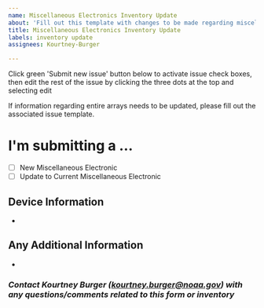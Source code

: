 ```yaml
---
name: Miscellaneous Electronics Inventory Update
about: 'Fill out this template with changes to be made regarding miscellaneous electronics. '
title: Miscellaneous Electronics Inventory Update
labels: inventory update
assignees: Kourtney-Burger

---
```


Click green 'Submit new issue' button below to activate issue check boxes, then edit the rest of the issue by clicking the three dots at the top and selecting edit  

If information regarding entire arrays needs to be updated, please fill out the associated issue template.

<!-- Switch between 'Write' and 'Preview' tabs above to see how your issue will be formatted -->

# **I'm submitting a …**
- [ ] New Miscellaneous Electronic  
- [ ] Update to Current Miscellaneous Electronic

## Device Information
<!-- Please include any relevant information related to this device, including; item name, condition (good, needs repair, lost at sea, other), make/model, serial number, CD number, current location, current contact-->
-  

## Any Additional Information
<!-- Please explain any additional information/details related to the miscellaneous electronic -->  
- 

### *Contact Kourtney Burger (kourtney.burger@noaa.gov) with any questions/comments related to this form or inventory*
